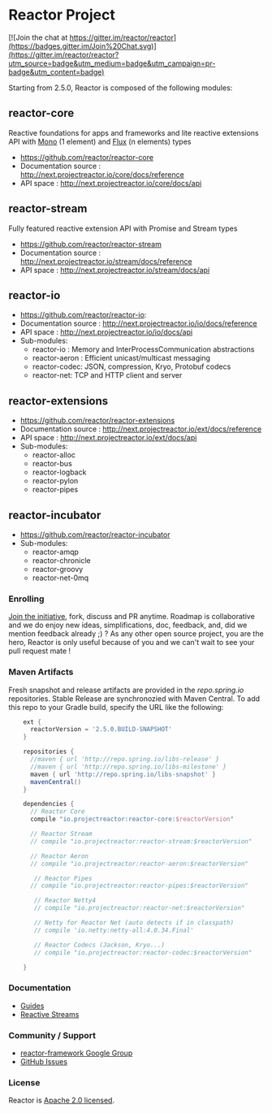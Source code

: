 # Reactor Project

[![Join the chat at https://gitter.im/reactor/reactor](https://badges.gitter.im/Join%20Chat.svg)](https://gitter.im/reactor/reactor?utm_source=badge&utm_medium=badge&utm_campaign=pr-badge&utm_content=badge)

Starting from 2.5.0, Reactor is composed of the following modules:

## reactor-core
Reactive foundations for apps and frameworks and lite reactive extensions API with [Mono](http://next.projectreactor.io/core/docs/api/reactor/core/publisher/Mono.html) (1 element) and [Flux](http://next.projectreactor.io/core/docs/api/reactor/core/publisher/Flux.html) (n elements) types

- https://github.com/reactor/reactor-core
- Documentation source : http://next.projectreactor.io/core/docs/reference
- API space : http://next.projectreactor.io/core/docs/api

## reactor-stream
Fully featured reactive extension API with Promise and Stream types

- https://github.com/reactor/reactor-stream
- Documentation source : http://next.projectreactor.io/stream/docs/reference
- API space : http://next.projectreactor.io/stream/docs/api

## reactor-io

- https://github.com/reactor/reactor-io:
- Documentation source : http://next.projectreactor.io/io/docs/reference
- API space : http://next.projectreactor.io/io/docs/api
- Sub-modules:
    - reactor-io : Memory and InterProcessCommunication abstractions
    - reactor-aeron : Efficient unicast/multicast messaging
    - reactor-codec: JSON, compression, Kryo, Protobuf codecs
    - reactor-net: TCP and HTTP client and server

## reactor-extensions

- https://github.com/reactor/reactor-extensions
- Documentation source : http://next.projectreactor.io/ext/docs/reference
- API space : http://next.projectreactor.io/ext/docs/api
- Sub-modules:
    - reactor-alloc
    - reactor-bus
    - reactor-logback
    - reactor-pylon
    - reactor-pipes

## reactor-incubator

- https://github.com/reactor/reactor-incubator
- Sub-modules:
    - reactor-amqp
    - reactor-chronicle
    - reactor-groovy
    - reactor-net-0mq

### Enrolling

[Join the initiative](https://support.springsource.com/spring_committer_signup), fork, discuss and PR anytime. Roadmap is collaborative and we do enjoy new ideas, simplifications, doc, feedback, and, did we mention feedback already ;) ? As any other open source project, you are the hero, Reactor is only useful because of you and we can't wait to see your pull request mate !

### Maven Artifacts

Fresh snapshot and release artifacts are provided in the _repo.spring.io_ repositories. 
Stable Release are synchronozied with Maven Central. To add this repo to your Gradle build, specify the URL like the following:

```groovy
    ext {
      reactorVersion = '2.5.0.BUILD-SNAPSHOT'
    }

    repositories {
      //maven { url 'http://repo.spring.io/libs-release' }
      //maven { url 'http://repo.spring.io/libs-milestone' }
      maven { url 'http://repo.spring.io/libs-snapshot' }
      mavenCentral()
    }

    dependencies {
      // Reactor Core
      compile "io.projectreactor:reactor-core:$reactorVersion"

      // Reactor Stream
      // compile "io.projectreactor:reactor-stream:$reactorVersion"

      // Reactor Aeron
      // compile "io.projectreactor:reactor-aeron:$reactorVersion"

       // Reactor Pipes
      // compile "io.projectreactor:reactor-pipes:$reactorVersion"

       // Reactor Netty4
       // compile "io.projectreactor:reactor-net:$reactorVersion"

       // Netty for Reactor Net (auto detects if in classpath)
       // compile 'io.netty:netty-all:4.0.34.Final'

       // Reactor Codecs (Jackson, Kryo...)
       // compile "io.projectreactor:reactor-codec:$reactorVersion"

    }
```

### Documentation

* [Guides](http://next.projectreactor.io/docs/)
* [Reactive Streams](http://www.reactive-streams.org/)

### Community / Support

* [reactor-framework Google Group](https://groups.google.com/forum/?#!forum/reactor-framework)
* [GitHub Issues](https://github.com/reactor/reactor/issues)

### License

Reactor is [Apache 2.0 licensed](http://www.apache.org/licenses/LICENSE-2.0.html).
